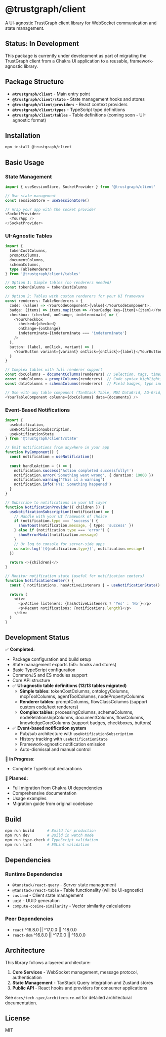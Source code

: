 # @trustgraph/client

A UI-agnostic TrustGraph client library for WebSocket communication and state management.

## Status: In Development

This package is currently under development as part of migrating the TrustGraph client from a Chakra UI application to a reusable, framework-agnostic library.

## Package Structure

- **`@trustgraph/client`** - Main entry point
- **`@trustgraph/client/state`** - State management hooks and stores
- **`@trustgraph/client/providers`** - React context providers
- **`@trustgraph/client/types`** - TypeScript type definitions
- **`@trustgraph/client/tables`** - Table definitions (coming soon - UI-agnostic format)

## Installation

```bash
npm install @trustgraph/client
```

## Basic Usage

### State Management
```typescript
import { useSessionStore, SocketProvider } from '@trustgraph/client'

// Use state management
const sessionStore = useSessionStore()

// Wrap your app with the socket provider
<SocketProvider>
  <YourApp />
</SocketProvider>
```

### UI-Agnostic Tables
```typescript
import { 
  tokenCostColumns, 
  promptColumns, 
  documentColumns,
  schemaColumns,
  type TableRenderers 
} from '@trustgraph/client/tables'

// Option 1: Simple tables (no renderers needed)
const tokenColumns = tokenCostColumns

// Option 2: Tables with custom renderers for your UI framework
const renderers: TableRenderers = {
  code: (value) => <YourCodeComponent>{value}</YourCodeComponent>,
  badge: (items) => items.map(item => <YourBadge key={item}>{item}</YourBadge>),
  checkbox: (checked, onChange, indeterminate) => (
    <YourCheckbox 
      checked={checked} 
      onChange={onChange} 
      indeterminate={indeterminate === 'indeterminate'} 
    />
  ),
  button: (label, onClick, variant) => (
    <YourButton variant={variant} onClick={onClick}>{label}</YourButton>
  )
}

// Complex tables with full renderer support
const docColumns = documentColumns(renderers) // Selection, tags, timestamps
const codeColumns = promptColumns(renderers)  // Code syntax highlighting
const dataColumns = schemaColumns(renderers)  // Field badges, type indicators

// Use with any table component (TanStack Table, MUI DataGrid, AG-Grid, etc.)
<YourTableComponent columns={docColumns} data={documents} />
```

### Event-Based Notifications
```typescript
import { 
  useNotification, 
  useNotificationSubscription, 
  useNotificationState 
} from '@trustgraph/client/state'

// Emit notifications from anywhere in your app
function MyComponent() {
  const notification = useNotification()
  
  const handleAction = () => {
    notification.success('Action completed successfully!')
    notification.error('Something went wrong', { duration: 10000 })
    notification.warning('This is a warning')
    notification.info('FYI: Something happened')
  }
}

// Subscribe to notifications in your UI layer
function NotificationProvider({ children }) {
  useNotificationSubscription((notification) => {
    // Handle with your UI framework of choice
    if (notification.type === 'success') {
      showToast(notification.message, { type: 'success' })
    } else if (notification.type === 'error') {
      showErrorModal(notification.message)
    }
    // Or log to console for server-side apps
    console.log(`[${notification.type}]`, notification.message)
  })
  
  return <>{children}</>
}

// Monitor notification state (useful for notification centers)
function NotificationCenter() {
  const { notifications, hasActiveListeners } = useNotificationState()
  
  return (
    <div>
      <p>Active listeners: {hasActiveListeners ? 'Yes' : 'No'}</p>
      <p>Recent notifications: {notifications.length}</p>
    </div>
  )
}
```

## Development Status

✅ **Completed:**
- Package configuration and build setup
- State management exports (50+ hooks and stores)  
- Basic TypeScript configuration
- CommonJS and ES modules support
- Core API structure
- ✅ **UI-agnostic table definitions (13/13 tables migrated)**
  - **Simple tables**: tokenCostColumns, ontologyColumns, mcpToolColumns, agentToolColumns, nodePropertyColumns
  - **Renderer tables**: promptColumns, flowClassColumns (support custom code/text renderers)
  - **Complex tables**: processingColumns, schemaColumns, nodeRelationshipColumns, documentColumns, flowColumns, knowledgeCoreColumns (support badges, checkboxes, buttons)
- ✅ **Event-based notification system**
  - Pub/sub architecture with `useNotificationSubscription`
  - History tracking with `useNotificationState`
  - Framework-agnostic notification emission
  - Auto-dismissal and manual control

🚧 **In Progress:**
- Complete TypeScript declarations

📝 **Planned:**
- Full migration from Chakra UI dependencies
- Comprehensive documentation
- Usage examples
- Migration guide from original codebase

## Build

```bash
npm run build      # Build for production
npm run dev        # Build in watch mode
npm run type-check # TypeScript validation
npm run lint       # ESLint validation
```

## Dependencies

### Runtime Dependencies
- `@tanstack/react-query` - Server state management
- `@tanstack/react-table` - Table functionality (will be UI-agnostic)
- `zustand` - Client state management
- `uuid` - UUID generation
- `compute-cosine-similarity` - Vector similarity calculations

### Peer Dependencies
- `react` ^16.8.0 || ^17.0.0 || ^18.0.0
- `react-dom` ^16.8.0 || ^17.0.0 || ^18.0.0

## Architecture

This library follows a layered architecture:

1. **Core Services** - WebSocket management, message protocol, authentication
2. **State Management** - TanStack Query integration and Zustand stores
3. **Public API** - React hooks and providers for consumer applications

See `docs/tech-spec/architecture.md` for detailed architectural documentation.

## License

MIT